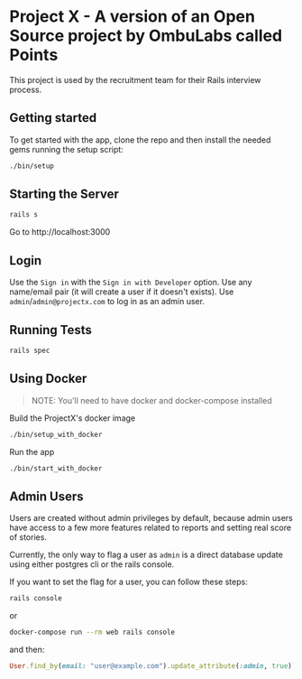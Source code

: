 # Project X - A version of an Open Source project by OmbuLabs called Points

This project is used by the recruitment team for their Rails interview process.

## Getting started

To get started with the app, clone the repo and then install the needed gems running the setup script:

```bash
./bin/setup
```

## Starting the Server

```bash
rails s
```

Go to http://localhost:3000

## Login

Use the `Sign in` with the `Sign in with Developer` option. Use any name/email pair (it will create a user if it doesn't exists). Use `admin`/`admin@projectx.com` to log in as an admin user.

## Running Tests

```bash
rails spec
```

## Using Docker

> NOTE: You'll need to have docker and docker-compose installed

Build the ProjectX's docker image

```bash
./bin/setup_with_docker
```

Run the app

```bash
./bin/start_with_docker
```

## Admin Users

Users are created without admin privileges by default, because admin users have access to a few more features related to reports and setting real score of stories.

Currently, the only way to flag a user as `admin` is a direct database update using either postgres cli or the rails console.

If you want to set the flag for a user, you can follow these steps:

```bash
rails console
```

or

```bash
docker-compose run --rm web rails console
```

and then:

```ruby
User.find_by(email: "user@example.com").update_attribute(:admin, true)
```
